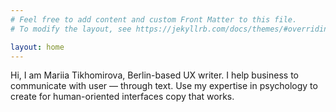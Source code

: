 ```yaml
---
# Feel free to add content and custom Front Matter to this file.
# To modify the layout, see https://jekyllrb.com/docs/themes/#overriding-theme-defaults

layout: home
---
```

<p>Hi, I am Mariia Tikhomirova, Berlin-based UX writer. I help business to communicate with user — through text. Use my expertise in psychology to create for human-oriented interfaces copy that works. </p>